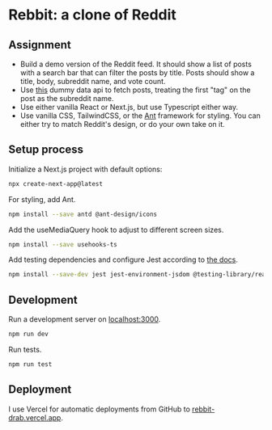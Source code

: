 # Rebbit: a clone of Reddit

## Assignment
- Build a demo version of the Reddit feed.
It should show a list of posts with a search bar that can filter the posts by title.
Posts should show a title, body, subreddit name, and vote count.
- Use [this](https://dummyjson.com/docs/posts) dummy data api to fetch posts, treating the first "tag" on the post as the subreddit name.
- Use either vanilla React or Next.js, but use Typescript either way.
- Use vanilla CSS, TailwindCSS, or the [Ant](https://ant.design/) framework for styling.
You can either try to match Reddit's design, or do your own take on it.

## Setup process

Initialize a Next.js project with default options:
```bash
npx create-next-app@latest
```

For styling, add Ant.
```bash
npm install --save antd @ant-design/icons
```

Add the useMediaQuery hook to adjust to different screen sizes.
```bash
npm install --save usehooks-ts
```

Add testing dependencies and configure Jest according to [the docs](https://nextjs.org/docs/pages/building-your-application/optimizing/testing#jest-and-react-testing-library).
```bash
npm install --save-dev jest jest-environment-jsdom @testing-library/react @testing-library/jest-dom whatwg-fetch
```


## Development
Run a development server on [localhost:3000](http://localhost:3000/).
```bash
npm run dev
```

Run tests.
```bash
npm run test
```


## Deployment
I use Vercel for automatic deployments from GitHub to [rebbit-drab.vercel.app](https://rebbit-drab.vercel.app/).
